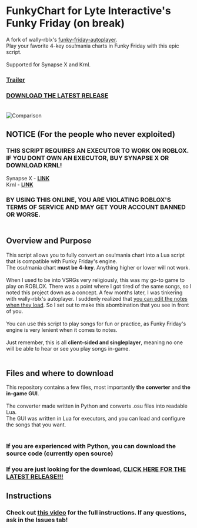 # FunkyChart for Lyte Interactive's Funky Friday (on break)
A fork of wally-rblx's [funky-friday-autoplayer](https://github.com/wally-rblx/funky-friday-autoplay).<br>
Play your favorite 4-key osu!mania charts in Funky Friday with this epic script.<br><br>
Supported for Synapse X and Krnl.<br>
### **[Trailer](https://www.youtube.com/watch?v=mzDmDsj2Wj4)**<br>
### **[DOWNLOAD THE LATEST RELEASE](https://github.com/accountrev/funkychart/releases/latest)**<br><br>
![Comparison](https://user-images.githubusercontent.com/55156874/155612058-96974ec2-1c24-443a-b985-fb13c151c6d7.gif)

## NOTICE (For the people who never exploited)
### THIS SCRIPT REQUIRES AN EXECUTOR TO WORK ON ROBLOX. IF YOU DONT OWN AN EXECUTOR, BUY SYNAPSE X OR DOWNLOAD KRNL!<br>
Synapse X - **[LINK](https://x.synapse.to/)**<br>
Krnl - **[LINK](https://krnl.ca/)**<br>
### BY USING THIS ONLINE, YOU ARE VIOLATING ROBLOX'S TERMS OF SERVICE AND MAY GET YOUR ACCOUNT BANNED OR WORSE.<br><br>

## Overview and Purpose
This script allows you to fully convert an osu!mania chart into a Lua script that is compatible with Funky Friday's engine.<br>
The osu!mania chart **must be 4-key**. Anything higher or lower will not work.<br><br>
When I used to be into VSRGs very religiously, this was my go-to game to play on ROBLOX. There was a point where I got tired of the same songs, so I noted this project down as a concept. A few months later, I was tinkering with wally-rblx's autoplayer. I suddenly realized that [you can edit the notes when they load](https://youtu.be/FscazwnUDjk). So I set out to make this abombination that you see in front of you.<br><br>
You can use this script to play songs for fun or practice, as Funky Friday's engine is very lenient when it comes to notes.<br><br>
Just remember, this is all **client-sided and singleplayer**, meaning no one will be able to hear or see you play songs in-game.<br><br>

## Files and where to download
This repository contains a few files, most importantly **the converter** and **the in-game GUI**.<br><br>
The converter made written in Python and converts .osu files into readable Lua.<br>
The GUI was written in Lua for executors, and you can load and configure the songs that you want.<br><br>
### If you are experienced with Python, you can download the source code (currently open source)<br>
### If you are just looking for the download, **[CLICK HERE FOR THE LATEST RELEASE!!!](https://github.com/accountrev/funkychart/releases/latest)**

## Instructions
### Check out **[this video](https://www.youtube.com/watch?v=juM02bEOqPo)** for the full instructions. If any questions, ask in the Issues tab!<br><br>

